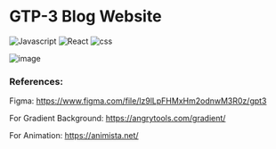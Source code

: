 # GTP-3 Blog Website
![Javascript](https://img.shields.io/badge/JavaScript-F7DF1E?style=for-the-badge&logo=javascript&logoColor=black)
![React](https://img.shields.io/badge/React-20232A?style=for-the-badge&logo=react&logoColor=61DAFB)
![css](https://img.shields.io/badge/CSS-239120?&style=for-the-badge&logo=css3&logoColor=white)

![image](https://user-images.githubusercontent.com/54142448/223528721-acf2ef9b-523f-45a6-a0c8-29c158bbbf7f.png)


### References:

Figma: https://www.figma.com/file/lz9lLpFHMxHm2odnwM3R0z/gpt3

For Gradient Background: https://angrytools.com/gradient/

For Animation: https://animista.net/

